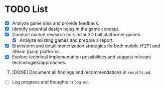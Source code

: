 # TODO List

- [x] Analyze game idea and provide feedback.
- [x] Identify potential design holes in the game concept.
- [x] Conduct market research for similar 3D ball platformer games.
    - [x] Analyze existing games and prepare a report.
- [x] Brainstorm and detail monetization strategies for both mobile (F2P) and Steam (paid) platforms.
- [x] Explore technical implementation possibilities and suggest relevant technologies/approaches.
7. [DONE] Document all findings and recommendations in `results.md`.
- [ ] Log progress and thoughts in `log.md`.